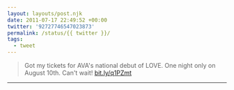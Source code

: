 ```yaml
---
layout: layouts/post.njk
date: 2011-07-17 22:49:52 +00:00
twitter: '92727746547023873'
permalink: /status/{{ twitter }}/
tags: 
  - tweet
---
```


> Got my tickets for AVA's national debut of LOVE. One night only on August 10th. Can't wait! [bit.ly/q1PZmt](http://bit.ly/q1PZmt)

---
